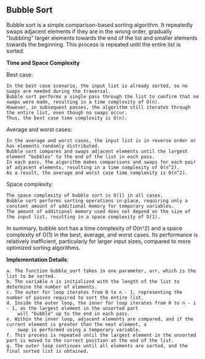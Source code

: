## Bubble Sort

Bubble sort is a simple comparison-based sorting algorithm. It repeatedly swaps adjacent elements if they are in the wrong order, gradually "bubbling" larger elements towards the end of the list and smaller elements towards the beginning. This process is repeated until the entire list is sorted.

**Time and Space Complexity**

Best case:

    In the best case scenario, the input list is already sorted, so no swaps are needed during the traversal.
    Bubble sort performs a single pass through the list to confirm that no swaps were made, resulting in a time complexity of O(n).
    However, in subsequent passes, the algorithm still iterates through the entire list, even though no swaps occur.
    Thus, the best case time complexity is O(n).

Average and worst cases:

    In the average and worst cases, the input list is in reverse order or has elements randomly distributed.
    Bubble sort compares and swaps adjacent elements until the largest element "bubbles" to the end of the list in each pass.
    In each pass, the algorithm makes comparisons and swaps for each pair of adjacent elements, resulting in a time complexity of O(n^2).
    As a result, the average and worst case time complexity is O(n^2).

Space complexity:

    The space complexity of bubble sort is O(1) in all cases.
    Bubble sort performs sorting operations in-place, requiring only a constant amount of additional memory for temporary variables.
    The amount of additional memory used does not depend on the size of the input list, resulting in a space complexity of O(1).
    
In summary, bubble sort has a time complexity of O(n^2) and a space complexity of O(1) in the best, average, and worst cases. Its performance is relatively inefficient, particularly for larger input sizes, compared to more optimized sorting algorithms.


**Implementation Details**: 

    a. The function bubble_sort takes in one parameter, arr, which is the list to be sorted.
    b. The variable n is initialized with the length of the list to determine the number of elements.
    c. The outer for loop iterates from 0 to n - 1, representing the number of passes required to sort the entire list.
    d. Inside the outer loop, the inner for loop iterates from 0 to n - i - 1, as the largest element in the unsorted part 
        will "bubble" up to the end in each pass.
    e. Within the inner loop, adjacent elements are compared, and if the current element is greater than the next element, a 
        swap is performed using a temporary variable.
    f. This process is repeated until the largest element in the unsorted part is moved to the correct position at the end of the list.
    g. The outer loop continues until all elements are sorted, and the final sorted list is obtained.
